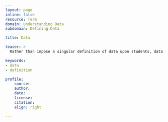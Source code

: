 ```yaml
---
layout: page
inline: false
resource: Term
domain: Understanding Data
subdomain: Defining Data

title: Data

teaser: >
  Rather than impose a singular definition of data upon students, data in this toolkit is presented from a variety of perspectives to highlight its relations to bodies, ethics, rhetoric, and power.

keywords:
- data
- definition

profile:
    source:
    author:
    date:
    license:
    citation:
    align: right

---
```

